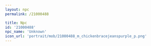 ```yaml
---
layout: npc
permalink: /21000488

title: Npc
id: '21000488'
npc_name: 'Unknown'
icon_url: 'portrait/mob/21000488_m_chickenbracejeanspurple_p.png'
---
```

